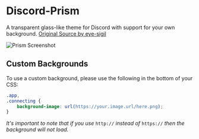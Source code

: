 # Discord-Prism
A transparent glass-like theme for Discord with support for your own background.
[Original Source by eye-sigil](https://github.com/eye-sigil/Discord-Prism)

![Prism Screenshot](https://i.imgur.com/cdufXsU.png)


## Custom Backgrounds
To use a custom background, please use the following in the bottom of your CSS:


```css
.app,
.connecting {
    background-image: url(https://your.image.url/here.png);
}
```



*It's important to note that if you use* `http://` *instead of* `https://` *then the background will not load.*
